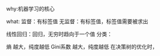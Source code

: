 why:机器学习的核心

what:
监督：有标签值
无监督：有标签值，标签值需要被求出

线性回归：回归，无穷时趋向于一个值
分类：


熵	  越大，纯度越低
Gini系数   越大，纯度越低
在决策树的优化时，


